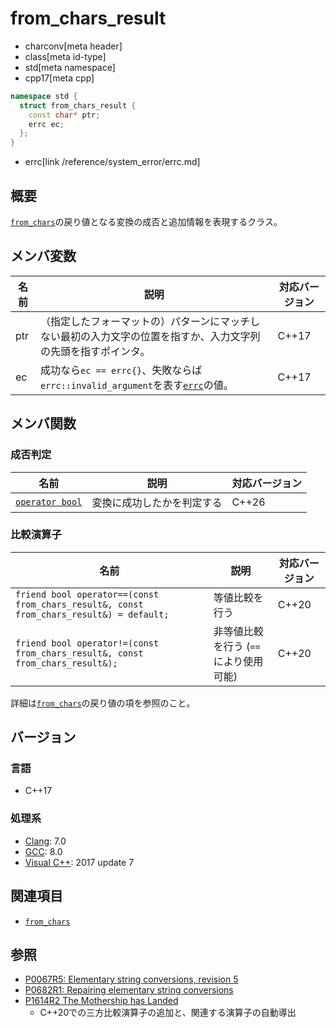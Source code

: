 # from_chars_result
* charconv[meta header]
* class[meta id-type]
* std[meta namespace]
* cpp17[meta cpp]

```cpp
namespace std {
  struct from_chars_result {
    const char* ptr;
    errc ec;
  };
}
```
* errc[link /reference/system_error/errc.md]

## 概要
[`from_chars`](../charconv/from_chars.md)の戻り値となる変換の成否と追加情報を表現するクラス。

## メンバ変数

| 名前            | 説明           | 対応バージョン |
|-----------------|----------------|----------------|
| ptr | （指定したフォーマットの）パターンにマッチしない最初の入力文字の位置を指すか、入力文字列の先頭を指すポインタ。 | C++17 |
| ec | 成功なら`ec == errc{}`、失敗ならば`errc::invalid_argument`を表す[`errc`](/reference/system_error/errc.md)の値。 | C++17 |

## メンバ関数
### 成否判定

| 名前 | 説明 | 対応バージョン |
|------|------|----------------|
| [`operator bool`](from_chars_result/op_bool.md) | 変換に成功したかを判定する | C++26 |


### 比較演算子

| 名前 | 説明 | 対応バージョン |
|------|------|----------------|
| `friend bool operator==(const from_chars_result&, const from_chars_result&) = default;` | 等値比較を行う | C++20 |
| `friend bool operator!=(const from_chars_result&, const from_chars_result&);` | 非等値比較を行う (`==`により使用可能) | C++20 |

詳細は[`from_chars`](../charconv/from_chars.md)の戻り値の項を参照のこと。

## バージョン
### 言語
- C++17

### 処理系
- [Clang](/implementation.md#clang): 7.0
- [GCC](/implementation.md#gcc): 8.0
- [Visual C++](/implementation.md#visual_cpp): 2017 update 7

## 関連項目
- [`from_chars`](../charconv/from_chars.md)


## 参照
- [P0067R5: Elementary string conversions, revision 5](http://www.open-std.org/jtc1/sc22/wg21/docs/papers/2016/p0067r5.html)
- [P0682R1: Repairing elementary string conversions](http://www.open-std.org/jtc1/sc22/wg21/docs/papers/2017/p0682r1.html)
- [P1614R2 The Mothership has Landed](https://www.open-std.org/jtc1/sc22/wg21/docs/papers/2019/p1614r2.html)
    - C++20での三方比較演算子の追加と、関連する演算子の自動導出
